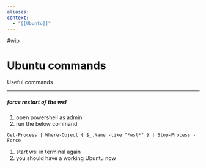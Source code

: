 ```yaml
---
aliases: 
context:
  - "[[Ubuntu]]"
---
```


#wip

# Ubuntu commands

Useful commands

---

##### force restart of the wsl
1. open powershell as admin
2. run the below command
```
Get-Process | Where-Object { $_.Name -like "*wsl*" } | Stop-Process -Force
```
1. start wsl in terminal again
2. you should have a working Ubuntu now